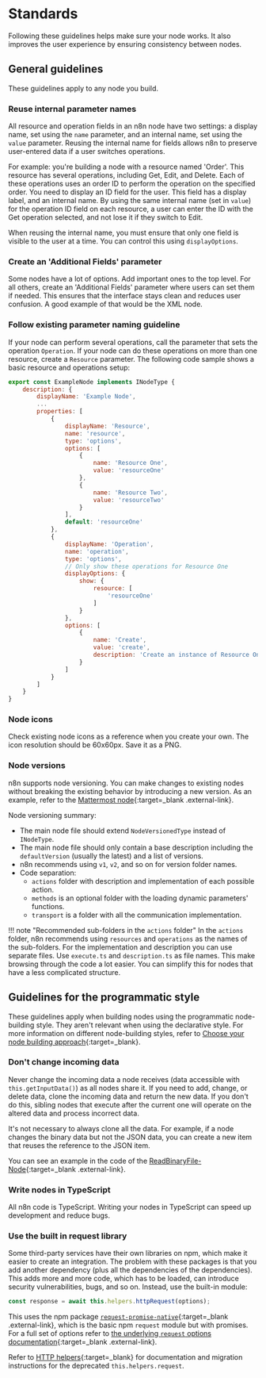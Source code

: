 # Standards

Following these guidelines helps make sure your node works. It also improves the user experience by ensuring consistency between nodes.

## General guidelines

These guidelines apply to any node you build.

### Reuse internal parameter names

All resource and operation fields in an n8n node have two settings: a display name, set using the `name` parameter, and an internal name, set using the `value` parameter. Reusing the internal name for fields allows n8n to preserve user-entered data if a user switches operations. 

For example: you're building a node with a resource named 'Order'. This resource has several operations, including Get, Edit, and Delete. Each of these operations uses an order ID to perform the operation on the specified order. You need to display an ID field for the user. This field has a display label, and an internal name. By using the same internal name (set in `value`) for the operation ID field on each resource, a user can enter the ID with the Get operation selected, and not lose it if they switch to Edit.

When reusing the internal name, you must ensure that only one field is visible to the user at a time. You can control this using `displayOptions`.

### Create an 'Additional Fields' parameter

Some nodes have a lot of options. Add important ones to the top level. For all others, create an 'Additional Fields' parameter where users can set them if needed. This ensures that the interface stays clean and reduces user confusion. A good example of that would be the XML node.

### Follow existing parameter naming guideline

If your node can perform several operations, call the parameter that sets the operation `Operation`. If your node can do these operations on more than one resource, create a `Resource` parameter. The following code sample shows a basic resource and operations setup:

```js
export const ExampleNode implements INodeType {
    description: {
        displayName: 'Example Node',
        ...
        properties: [
            {
                displayName: 'Resource',
                name: 'resource',
                type: 'options',
                options: [
                    {
                        name: 'Resource One',
                        value: 'resourceOne'
                    },
                    {
                        name: 'Resource Two',
                        value: 'resourceTwo'
                    }
                ],
                default: 'resourceOne'
            },
            {
                displayName: 'Operation',
                name: 'operation',
                type: 'options',
                // Only show these operations for Resource One
                displayOptions: {
                    show: {
                        resource: [
                            'resourceOne'
                        ]
                    }
                },
                options: [
                    {
                        name: 'Create',
                        value: 'create',
                        description: 'Create an instance of Resource One'
                    }
                ]
            }
        ]
    }
}
```

### Node icons

Check existing node icons as a reference when you create your own. The icon resolution should be 60x60px. Save it as a PNG.

### Node versions

n8n supports node versioning. You can make changes to existing nodes without breaking the existing behavior by introducing a new version. As an example, refer to the [Mattermost node](https://github.com/n8n-io/n8n/tree/master/packages/nodes-base/nodes/Mattermost){:target=_blank .external-link}.

Node versioning summary:

- The main node file should extend `NodeVersionedType` instead of `INodeType`.
- The main node file should only contain a base description including the `defaultVersion` (usually the latest) and a list of versions.
- n8n recommends using `v1`, `v2`, and so on for version folder names.
- Code separation:  
    * `actions` folder with description and implementation of each possible action.  
    * `methods` is an optional folder with the loading dynamic parameters' functions.  
    * `transport` is a folder with all the communication implementation.

!!! note "Recommended sub-folders in the `actions` folder"
     In the `actions` folder, n8n recommends using `resources` and `operations` as the names of the sub-folders. For the implementation and description you can use separate files. Use `execute.ts` and `description.ts` as file names. This make browsing through the code a lot easier. You can simplify this for nodes that have a less complicated structure.


## Guidelines for the programmatic style

These guidelines apply when building nodes using the programmatic node-building style. They aren't relevant when using the declarative style. For more information on different node-building styles, refer to [Choose your node building approach](/integrations/creating-nodes/choose-node-method/){:target=_blank}.

### Don't change incoming data

Never change the incoming data a node receives (data accessible with `this.getInputData()`) as all nodes share it. If you need to add, change, or delete data, clone the incoming data and return the new data. If you don't do this, sibling nodes that execute after the current one will operate on the altered data and process incorrect data.

It's not necessary to always clone all the data. For example, if a node changes the binary data but not the JSON data, you can create a new item that reuses the reference to the JSON item.

You can see an example in the code of the [ReadBinaryFile-Node](https://github.com/n8n-io/n8n/blob/master/packages/nodes-base/nodes/ReadBinaryFile.node.ts#L69-L83){:target=_blank .external-link}.


### Write nodes in TypeScript

All n8n code is TypeScript. Writing your nodes in TypeScript can speed up development and reduce bugs.

### Use the built in request library

Some third-party services have their own libraries on npm, which make it easier to create an integration. The problem with these packages is that you add another dependency (plus all the dependencies of the dependencies). This adds more and more code, which has to be loaded, can introduce security vulnerabilities, bugs, and so on. Instead, use the built-in module:

```typescript
const response = await this.helpers.httpRequest(options);
```

This uses the npm package [`request-promise-native`](https://github.com/request/request-promise-native){:target=_blank .external-link}, which is the basic npm `request` module but with promises. For a full set of options refer to [the underlying `request` options documentation](https://github.com/request/request#requestoptions-callback){:target=_blank .external-link}.

Refer to [HTTP helpers](/integrations/creating-nodes/code/http-helpers/){:target=_blank} for documentation and migration instructions for the deprecated `this.helpers.request`.